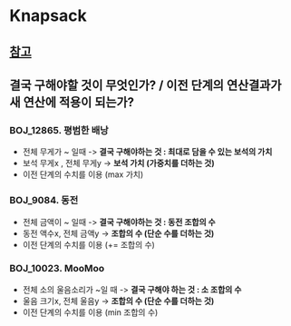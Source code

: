 # Knapsack

## [참고](https://github.com/limjunhyuk97/BOJ/blob/main/Gold/12865_DP_0-1Knapsack/README.md)

## 결국 구해야할 것이 무엇인가? / 이전 단계의 연산결과가 새 연산에 적용이 되는가?

### BOJ_12865. 평범한 배낭
  - 전체 무게가 ~ 일때 -> **결국 구해야하는 것 : 최대로 담을 수 있는 보석의 가치**
  - 보석 무게x , 전체 무게y -> **보석 가치 (가중치를 더하는 것)**
  - 이전 단계의 수치를 이용 (max 가치)

### BOJ_9084. 동전
  - 전체 금액이 ~ 일때 -> **결국 구해야하는 것 : 동전 조합의 수**
  - 동전 액수x, 전체 금액y -> **조합의 수 (단순 수를 더하는 것)**
  - 이전 단계의 수치를 이용 (+= 조합의 수)

### BOJ_10023. MooMoo
  - 전체 소의 울음소리가 ~일 때 -> **결국 구해야 하는 것 : 소 조합의 수**
  - 울음 크기x, 전체 울음y -> **조합의 수 (단순 수를 더하는 것)**
  - 이전 단계의 수치를 이용 (min 조합의 수) 
